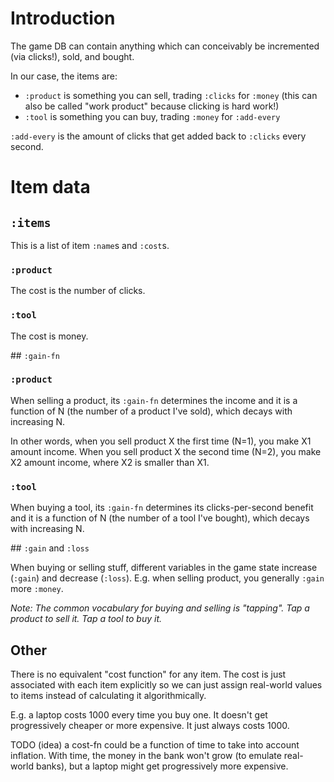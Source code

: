 # Introduction

The game DB can contain anything which can conceivably be incremented (via clicks!), sold, and bought.

In our case, the items are:

- `:product` is something you can sell, trading `:clicks` for `:money` (this can also be called "work product" because clicking is hard work!)
- `:tool` is something you can buy, trading `:money` for `:add-every`

`:add-every` is the amount of clicks that get added back to `:clicks` every second.

# Item data

## `:items`

This is a list of item `:name`s and `:cost`s.

### `:product`

The cost is the number of clicks.

### `:tool`

The cost is money.

## `:gain-fn`
 
### `:product`

When selling a product, its `:gain-fn` determines the income and it is a function of N (the number of a product I've sold), which decays with increasing N.

In other words, when you sell product X the first time (N=1), you make X1 amount income.
When you sell product X the second time (N=2), you make X2 amount income, where X2 is smaller than X1.

### `:tool`

When buying a tool, its `:gain-fn` determines its clicks-per-second benefit and it is a function of N (the number of a tool I've bought), which decays with increasing N.

## `:gain` and `:loss`

When buying or selling stuff, different variables in the game state increase (`:gain`) and decrease (`:loss`). E.g. when selling product, you generally `:gain` more `:money`.

*Note: The common vocabulary for buying and selling is "tapping". Tap a product to sell it. Tap a tool to buy it.*

## Other

There is no equivalent "cost function" for any item. The cost is just associated with each item explicitly so we can just assign real-world values to items instead of calculating it algorithmically.

E.g. a laptop costs 1000 every time you buy one. It doesn't get progressively cheaper or more expensive. It just always costs 1000.

TODO (idea) a cost-fn could be a function of time to take into account inflation. With time, the money in the bank won't grow (to emulate real-world banks), but a laptop might get progressively more expensive.